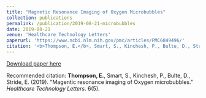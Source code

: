 ```yaml
---
title: "Magnetic Resonance Imaging of Oxygen Microbubbles"
collection: publications
permalink: /publication/2019-08-21-microbubbles
date: 2019-08-21
venue: 'Healthcare Technology Letters'
paperurl: 'https://www.ncbi.nlm.nih.gov/pmc/articles/PMC6849496/'
citation: '<b>Thompson, E.</b>, Smart, S., Kinchesh, P., Bulte, D., Stride, E. (2019). &quot;Magentic resonance imaging of Oxygen microbubbles.&quot; <i>Healthcare Technology Letters</i>. 6(5).'
---
```

[Download paper here](https://www.ncbi.nlm.nih.gov/pmc/articles/PMC6849496/)

Recommended citation: <b>Thompson, E.</b>, Smart, S., Kinchesh, P., Bulte, D., Stride, E. (2019). "Magentic resonance imaging of Oxygen microbubbles." <i>Healthcare Technology Letters</i>. 6(5).